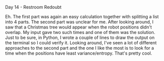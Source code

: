 Day 14 - Restroom Redoubt

Eh. The first part was again an easy calculation together with splitting a list into 4 parts. The second part was unclear for me. After looking around, I saw that a Christmas tree would appear when the robot positions didn't overlap. My input gave two such times and one of them was the solution. Just to be sure, in Python, I wrote a couple of lines to draw the output on the terminal so I could verify it. Looking around, I've seen a lot of different approaches to the second part and the one I like the most is to look for a time when the positions have least variance/entropy. That's pretty cool.